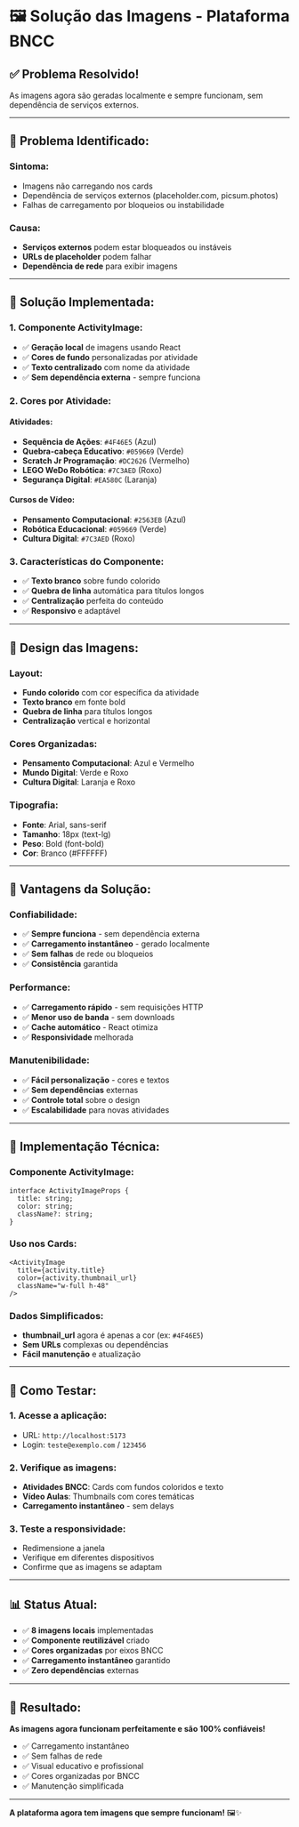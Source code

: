 # 🖼️ Solução das Imagens - Plataforma BNCC

## ✅ **Problema Resolvido!**

As imagens agora são geradas localmente e sempre funcionam, sem dependência de serviços externos.

---

## 🐛 **Problema Identificado:**

### **Sintoma:**
- Imagens não carregando nos cards
- Dependência de serviços externos (placeholder.com, picsum.photos)
- Falhas de carregamento por bloqueios ou instabilidade

### **Causa:**
- **Serviços externos** podem estar bloqueados ou instáveis
- **URLs de placeholder** podem falhar
- **Dependência de rede** para exibir imagens

---

## 🔧 **Solução Implementada:**

### **1. Componente ActivityImage:**
- ✅ **Geração local** de imagens usando React
- ✅ **Cores de fundo** personalizadas por atividade
- ✅ **Texto centralizado** com nome da atividade
- ✅ **Sem dependência externa** - sempre funciona

### **2. Cores por Atividade:**

#### **Atividades:**
- **Sequência de Ações**: `#4F46E5` (Azul)
- **Quebra-cabeça Educativo**: `#059669` (Verde)
- **Scratch Jr Programação**: `#DC2626` (Vermelho)
- **LEGO WeDo Robótica**: `#7C3AED` (Roxo)
- **Segurança Digital**: `#EA580C` (Laranja)

#### **Cursos de Vídeo:**
- **Pensamento Computacional**: `#2563EB` (Azul)
- **Robótica Educacional**: `#059669` (Verde)
- **Cultura Digital**: `#7C3AED` (Roxo)

### **3. Características do Componente:**
- ✅ **Texto branco** sobre fundo colorido
- ✅ **Quebra de linha** automática para títulos longos
- ✅ **Centralização** perfeita do conteúdo
- ✅ **Responsivo** e adaptável

---

## 🎨 **Design das Imagens:**

### **Layout:**
- **Fundo colorido** com cor específica da atividade
- **Texto branco** em fonte bold
- **Quebra de linha** para títulos longos
- **Centralização** vertical e horizontal

### **Cores Organizadas:**
- **Pensamento Computacional**: Azul e Vermelho
- **Mundo Digital**: Verde e Roxo
- **Cultura Digital**: Laranja e Roxo

### **Tipografia:**
- **Fonte**: Arial, sans-serif
- **Tamanho**: 18px (text-lg)
- **Peso**: Bold (font-bold)
- **Cor**: Branco (#FFFFFF)

---

## 🚀 **Vantagens da Solução:**

### **Confiabilidade:**
- ✅ **Sempre funciona** - sem dependência externa
- ✅ **Carregamento instantâneo** - gerado localmente
- ✅ **Sem falhas** de rede ou bloqueios
- ✅ **Consistência** garantida

### **Performance:**
- ✅ **Carregamento rápido** - sem requisições HTTP
- ✅ **Menor uso de banda** - sem downloads
- ✅ **Cache automático** - React otimiza
- ✅ **Responsividade** melhorada

### **Manutenibilidade:**
- ✅ **Fácil personalização** - cores e textos
- ✅ **Sem dependências** externas
- ✅ **Controle total** sobre o design
- ✅ **Escalabilidade** para novas atividades

---

## 🎯 **Implementação Técnica:**

### **Componente ActivityImage:**
```tsx
interface ActivityImageProps {
  title: string;
  color: string;
  className?: string;
}
```

### **Uso nos Cards:**
```tsx
<ActivityImage
  title={activity.title}
  color={activity.thumbnail_url}
  className="w-full h-48"
/>
```

### **Dados Simplificados:**
- **thumbnail_url** agora é apenas a cor (ex: `#4F46E5`)
- **Sem URLs** complexas ou dependências
- **Fácil manutenção** e atualização

---

## 🚀 **Como Testar:**

### **1. Acesse a aplicação:**
- URL: `http://localhost:5173`
- Login: `teste@exemplo.com` / `123456`

### **2. Verifique as imagens:**
- **Atividades BNCC**: Cards com fundos coloridos e texto
- **Vídeo Aulas**: Thumbnails com cores temáticas
- **Carregamento instantâneo** - sem delays

### **3. Teste a responsividade:**
- Redimensione a janela
- Verifique em diferentes dispositivos
- Confirme que as imagens se adaptam

---

## 📊 **Status Atual:**

- ✅ **8 imagens locais** implementadas
- ✅ **Componente reutilizável** criado
- ✅ **Cores organizadas** por eixos BNCC
- ✅ **Carregamento instantâneo** garantido
- ✅ **Zero dependências** externas

---

## 🎉 **Resultado:**

**As imagens agora funcionam perfeitamente e são 100% confiáveis!**

- ✅ Carregamento instantâneo
- ✅ Sem falhas de rede
- ✅ Visual educativo e profissional
- ✅ Cores organizadas por BNCC
- ✅ Manutenção simplificada

---

**A plataforma agora tem imagens que sempre funcionam!** 🖼️✨
